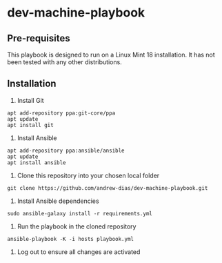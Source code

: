 # dev-machine-playbook

## Pre-requisites

This playbook is designed to run on a Linux Mint 18 installation. It has not been tested with any other distributions.

## Installation

1. Install Git

```shell
apt add-repository ppa:git-core/ppa
apt update
apt install git
```

1. Install Ansible

```shell
apt add-repository ppa:ansible/ansible
apt update
apt install ansible
```

1. Clone this repository into your chosen local folder

```shell
git clone https://github.com/andrew-dias/dev-machine-playbook.git
```

1. Install Ansible dependencies

```shell
sudo ansible-galaxy install -r requirements.yml
```

1. Run the playbook in the cloned repository

```shell
ansible-playbook -K -i hosts playbook.yml
```

1. Log out to ensure all changes are activated

